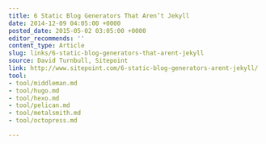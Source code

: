 ```yaml
---
title: 6 Static Blog Generators That Aren’t Jekyll
date: 2014-12-09 04:05:00 +0000
posted_date: 2015-05-02 03:05:00 +0000
editor_recommends: ''
content_type: Article
slug: links/6-static-blog-generators-that-arent-jekyll
source: David Turnbull, Sitepoint
link: http://www.sitepoint.com/6-static-blog-generators-arent-jekyll/
tool:
- tool/middleman.md
- tool/hugo.md
- tool/hexo.md
- tool/pelican.md
- tool/metalsmith.md
- tool/octopress.md

---
```

